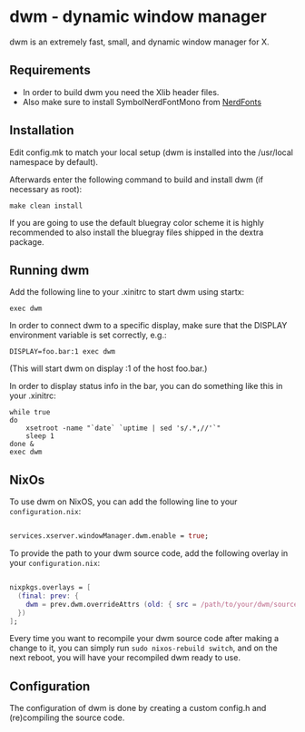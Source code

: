 dwm - dynamic window manager
============================
dwm is an extremely fast, small, and dynamic window manager for X.


Requirements
------------
- In order to build dwm you need the Xlib header files.
- Also make sure to install SymbolNerdFontMono from [NerdFonts](https://www.nerdfonts.com/font-downloads)

Installation
------------
Edit config.mk to match your local setup (dwm is installed into
the /usr/local namespace by default).

Afterwards enter the following command to build and install dwm (if
necessary as root):

    make clean install

If you are going to use the default bluegray color scheme it is highly
recommended to also install the bluegray files shipped in the dextra package.

Running dwm
-----------
Add the following line to your .xinitrc to start dwm using startx:

    exec dwm

In order to connect dwm to a specific display, make sure that
the DISPLAY environment variable is set correctly, e.g.:

    DISPLAY=foo.bar:1 exec dwm

(This will start dwm on display :1 of the host foo.bar.)

In order to display status info in the bar, you can do something
like this in your .xinitrc:

    while true
    do
        xsetroot -name "`date` `uptime | sed 's/.*,//'`"
        sleep 1
    done &
    exec dwm

NixOs
-----

To use dwm on NixOS, you can add the following line to your `configuration.nix`:

```nix

services.xserver.windowManager.dwm.enable = true;

```

To provide the path to your dwm source code, add the following overlay in your `configuration.nix`:


```nix

nixpkgs.overlays = [
  (final: prev: {
    dwm = prev.dwm.overrideAttrs (old: { src = /path/to/your/dwm/source/code; });
  })
];

```

Every time you want to recompile your dwm source code after making a change to it, you can simply run `sudo nixos-rebuild switch`, and on the next reboot, you will have your recompiled dwm ready to use.

Configuration
-------------
The configuration of dwm is done by creating a custom config.h
and (re)compiling the source code.

